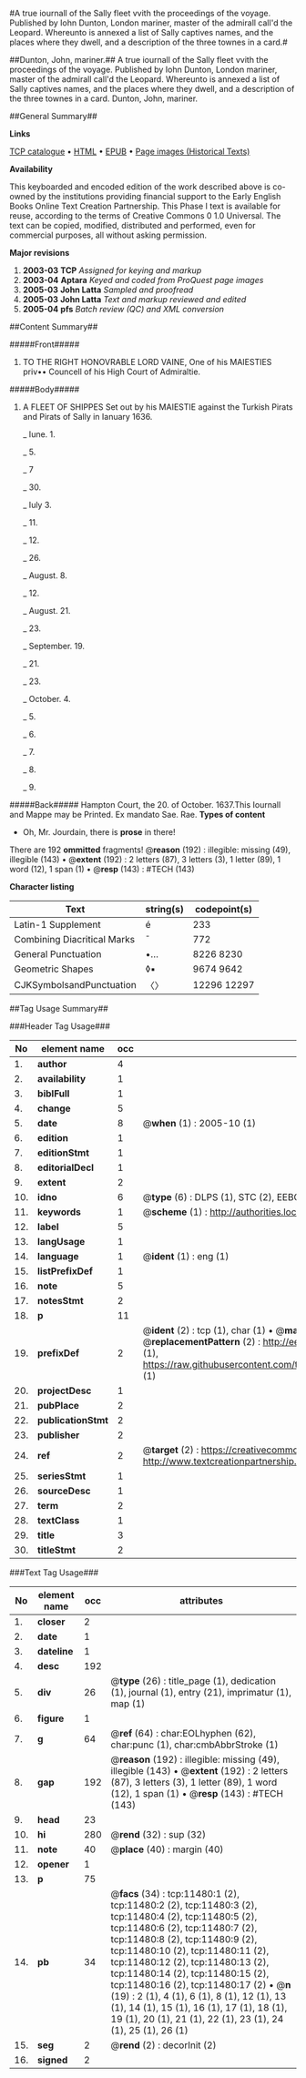 #A true iournall of the Sally fleet vvith the proceedings of the voyage. Published by Iohn Dunton, London mariner, master of the admirall call'd the Leopard. Whereunto is annexed a list of Sally captives names, and the places where they dwell, and a description of the three townes in a card.#

##Dunton, John, mariner.##
A true iournall of the Sally fleet vvith the proceedings of the voyage. Published by Iohn Dunton, London mariner, master of the admirall call'd the Leopard. Whereunto is annexed a list of Sally captives names, and the places where they dwell, and a description of the three townes in a card.
Dunton, John, mariner.

##General Summary##

**Links**

[TCP catalogue](http://www.ota.ox.ac.uk/tcp/)  • 
[HTML](http://tei.it.ox.ac.uk/tcp/Texts-HTML/free/A20/A20982.html)  • 
[EPUB](http://tei.it.ox.ac.uk/tcp/Texts-EPUB/free/A20/A20982.epub) • 
[Page images (Historical Texts)](https://data.historicaltexts.jisc.ac.uk/view?pubId=eebo-99846507e&pageId=eebo-99846507e-11480-1)

**Availability**

This keyboarded and encoded edition of the
	       work described above is co-owned by the institutions
	       providing financial support to the Early English Books
	       Online Text Creation Partnership. This Phase I text is
	       available for reuse, according to the terms of Creative
	       Commons 0 1.0 Universal. The text can be copied,
	       modified, distributed and performed, even for
	       commercial purposes, all without asking permission.

**Major revisions**

1. __2003-03__ __TCP__ *Assigned for keying and markup*
1. __2003-04__ __Aptara__ *Keyed and coded from ProQuest page images*
1. __2005-03__ __John Latta__ *Sampled and proofread*
1. __2005-03__ __John Latta__ *Text and markup reviewed and edited*
1. __2005-04__ __pfs__ *Batch review (QC) and XML conversion*

##Content Summary##

#####Front#####

1. TO
THE RIGHT
HONOVRABLE
LORD VAINE,
One of his MAIESTIES priv••
Councell of his High Court of
Admiraltie.

#####Body#####

1. A
FLEET OF SHIPPES
Set out by his MAIESTIE against
the Turkish Pirats and Pirats of
Sally in Ianuary 1636.

    _ Iune. 1.

    _ 5.

    _ 7

    _ 30.

    _ Iuly 3.

    _ 11.

    _ 12.

    _ 26.

    _ August. 8.

    _ 12.

    _ August. 21.

    _ 23.

    _ September. 19.

    _ 21.

    _ 23.

    _ October. 4.

    _ 5.

    _ 6.

    _ 7.

    _ 8.

    _ 9.

#####Back#####
Hampton Court, the 20. of October.
1637.This Iournall and Mappe
may be Printed. Ex mandato
Sae. Rae.
**Types of content**

  * Oh, Mr. Jourdain, there is **prose** in there!

There are 192 **ommitted** fragments! 
 @__reason__ (192) : illegible: missing (49), illegible (143)  •  @__extent__ (192) : 2 letters (87), 3 letters (3), 1 letter (89), 1 word (12), 1 span (1)  •  @__resp__ (143) : #TECH (143)

**Character listing**


|Text|string(s)|codepoint(s)|
|---|---|---|
|Latin-1 Supplement|é|233|
|Combining             Diacritical Marks|̄|772|
|General Punctuation|•…|8226 8230|
|Geometric Shapes|◊▪|9674 9642|
|CJKSymbolsandPunctuation|〈〉|12296 12297|

##Tag Usage Summary##

###Header Tag Usage###

|No|element name|occ|attributes|
|---|---|---|---|
|1.|__author__|4||
|2.|__availability__|1||
|3.|__biblFull__|1||
|4.|__change__|5||
|5.|__date__|8| @__when__ (1) : 2005-10 (1)|
|6.|__edition__|1||
|7.|__editionStmt__|1||
|8.|__editorialDecl__|1||
|9.|__extent__|2||
|10.|__idno__|6| @__type__ (6) : DLPS (1), STC (2), EEBO-CITATION (1), PROQUEST (1), VID (1)|
|11.|__keywords__|1| @__scheme__ (1) : http://authorities.loc.gov/ (1)|
|12.|__label__|5||
|13.|__langUsage__|1||
|14.|__language__|1| @__ident__ (1) : eng (1)|
|15.|__listPrefixDef__|1||
|16.|__note__|5||
|17.|__notesStmt__|2||
|18.|__p__|11||
|19.|__prefixDef__|2| @__ident__ (2) : tcp (1), char (1)  •  @__matchPattern__ (2) : ([0-9\-]+):([0-9IVX]+) (1), (.+) (1)  •  @__replacementPattern__ (2) : http://eebo.chadwyck.com/downloadtiff?vid=$1&page=$2 (1), https://raw.githubusercontent.com/textcreationpartnership/Texts/master/tcpchars.xml#$1 (1)|
|20.|__projectDesc__|1||
|21.|__pubPlace__|2||
|22.|__publicationStmt__|2||
|23.|__publisher__|2||
|24.|__ref__|2| @__target__ (2) : https://creativecommons.org/publicdomain/zero/1.0/ (1), http://www.textcreationpartnership.org/docs/. (1)|
|25.|__seriesStmt__|1||
|26.|__sourceDesc__|1||
|27.|__term__|2||
|28.|__textClass__|1||
|29.|__title__|3||
|30.|__titleStmt__|2||


###Text Tag Usage###

|No|element name|occ|attributes|
|---|---|---|---|
|1.|__closer__|2||
|2.|__date__|1||
|3.|__dateline__|1||
|4.|__desc__|192||
|5.|__div__|26| @__type__ (26) : title_page (1), dedication (1), journal (1), entry (21), imprimatur (1), map (1)|
|6.|__figure__|1||
|7.|__g__|64| @__ref__ (64) : char:EOLhyphen (62), char:punc (1), char:cmbAbbrStroke (1)|
|8.|__gap__|192| @__reason__ (192) : illegible: missing (49), illegible (143)  •  @__extent__ (192) : 2 letters (87), 3 letters (3), 1 letter (89), 1 word (12), 1 span (1)  •  @__resp__ (143) : #TECH (143)|
|9.|__head__|23||
|10.|__hi__|280| @__rend__ (32) : sup (32)|
|11.|__note__|40| @__place__ (40) : margin (40)|
|12.|__opener__|1||
|13.|__p__|75||
|14.|__pb__|34| @__facs__ (34) : tcp:11480:1 (2), tcp:11480:2 (2), tcp:11480:3 (2), tcp:11480:4 (2), tcp:11480:5 (2), tcp:11480:6 (2), tcp:11480:7 (2), tcp:11480:8 (2), tcp:11480:9 (2), tcp:11480:10 (2), tcp:11480:11 (2), tcp:11480:12 (2), tcp:11480:13 (2), tcp:11480:14 (2), tcp:11480:15 (2), tcp:11480:16 (2), tcp:11480:17 (2)  •  @__n__ (19) : 2 (1), 4 (1), 6 (1), 8 (1), 12 (1), 13 (1), 14 (1), 15 (1), 16 (1), 17 (1), 18 (1), 19 (1), 20 (1), 21 (1), 22 (1), 23 (1), 24 (1), 25 (1), 26 (1)|
|15.|__seg__|2| @__rend__ (2) : decorInit (2)|
|16.|__signed__|2||
